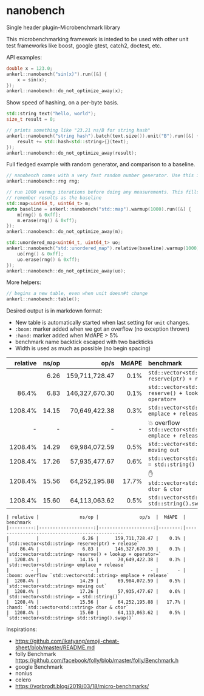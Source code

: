 # nanobench
Single header plugin-Microbenchmark library

This microbenchmarking framework is inteded to be used with other unit test frameworks like boost, google gtest, catch2, doctest, etc.

API examples:


```cpp
double x = 123.0;
ankerl::nanobench("sin(x)").run([&] {
    x = sin(x);
});
ankerl::nanobench::do_not_optimize_away(x);
```

Show speed of hashing, on a per-byte basis.
```cpp
std::string text("hello, world");
size_t result = 0;

// prints something like "23.21 ns/B for string hash"
ankerl::nanobench("string hash").batch(text.size()).unit("B").run([&] {
    result += std::hash<std::string>{}(text);
});
ankerl::nanobench::do_not_optimize_away(result);
```

Full fledged example with random generator, and comparison to a baseline.

```cpp
// nanobench comes with a very fast random number generator. Use this in the benchmark. Initializes with random_device.
ankerl::nanobench::rng rng;

// run 1000 warmup iterations before doing any measurements. This fills the map so it's size is stable.
// remember results as the baseline
std::map<uint64_t, uint64_t> m;
auto baseline = ankerl::nanobench("std::map").warmup(1000).run([&] {
    m[rng() & 0xff];
    m.erase(rng() & 0xff);
});
ankerl::nanobench::do_not_optimize_away(m);

std::unordered_map<uint64_t, uint64_t> uo;
ankerl::nanobench("std::unordered_map").relative(baseline).warmup(1000).run([&] {
    uo[rng() & 0xff];
    uo.erase(rng() & 0xff);
});
ankerl::nanobench::do_not_optimize_away(uo);
```    

More helpers:

```cpp
// begins a new table, even when unit doesn#t change
ankerl::nanobench::table(); 
```

Desired output is in markdown format:

* New table is automatically started when last setting for `unit` changes.
* `:boom:` marker added when we got an overflow (no exception thrown)
* `:hand:` marker added when MdAPE > 5%
* benchmark name backtick escaped with two backticks
* Width is used as much as possible (no begin spacing)

| relative |               ns/op |                op/s |   MdAPE | benchmark
|---------:|--------------------:|--------------------:|--------:|:----------------------------------------------
|          |                6.26 |      159,711,728.47 |    0.1% | `std::vector<std::string> reserve(ptr) + release`
|    86.4% |                6.83 |      146,327,670.30 |    0.1% | `std::vector<std::string> reserve() + lookup + operator=`
|  1208.4% |               14.15 |       70,649,422.38 |    0.3% | `std::vector<std::string> emplace + release`
|        - |                   - |                   - |       - | :boom: overflow `std::vector<std::string> emplace + release`
|  1208.4% |               14.29 |       69,984,072.59 |    0.5% | `std::vector<std::string> moving out`
|  1208.4% |               17.26 |       57,935,477.67 |    0.6% | `std::vector<std::string> = std::string()`
|  1208.4% |               15.56 |       64,252,195.88 |   17.7% | :hand: `std::vector<std::string> dtor & ctor`
|  1208.4% |               15.60 |       64,113,063.62 |    0.5% | `std::vector<std::string> std::string().swap()`


```
| relative |               ns/op |               op/s  |  MdAPE  | benchmark
|---------:|--------------------:|--------------------:|--------:|-----------------------------------------------
|          |                6.26 |      159,711,728.47 |    0.1% | `std::vector<std::string> reserve(ptr) + release`
|    86.4% |                6.83 |      146,327,670.30 |    0.1% | `std::vector<std::string> reserve() + lookup + operator=`
|  1208.4% |               14.15 |       70,649,422.38 |    0.3% | `std::vector<std::string> emplace + release`
|        - |                   - |                   - |       - | :boom: overflow `std::vector<std::string> emplace + release`
|  1208.4% |               14.29 |       69,984,072.59 |    0.5% | `std::vector<std::string> moving out`
|  1208.4% |               17.26 |       57,935,477.67 |    0.6% | `std::vector<std::string> = std::string()`
|  1208.4% |               15.56 |       64,252,195.88 |   17.7% | :hand: `std::vector<std::string> dtor & ctor`
|  1208.4% |               15.60 |       64,113,063.62 |    0.5% | `std::vector<std::string> std::string().swap()`
```

Inspirations:
* https://github.com/ikatyang/emoji-cheat-sheet/blob/master/README.md
* folly Benchmark https://github.com/facebook/folly/blob/master/folly/Benchmark.h
* google Benchmark
* nonius
* celero
* https://vorbrodt.blog/2019/03/18/micro-benchmarks/
